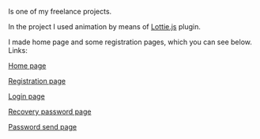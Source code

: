 Is one of my freelance projects.

In the project I used animation by means of [Lottie.js](http://airbnb.io/lottie/#/) plugin.

I made home page and some registration pages, which you can see below. Links:

[Home page](https://dimariabovol.github.io/trafficOX/)

[Registration page](https://dimariabovol.github.io/trafficOX/registration.html)

[Login page](https://dimariabovol.github.io/trafficOX/login.html)

[Recovery password page](https://dimariabovol.github.io/trafficOX/recovery.html)

[Password send page](https://dimariabovol.github.io/trafficOX/send.html)